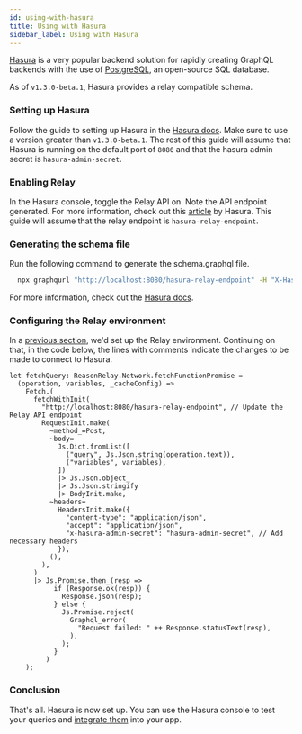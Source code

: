 ```yaml
---
id: using-with-hasura
title: Using with Hasura
sidebar_label: Using with Hasura
---
```


[Hasura](https://hasura.io) is a very popular backend solution for rapidly creating GraphQL backends with the use of [PostgreSQL](https://www.postgresql.org), an open-source SQL database.

As of `v1.3.0-beta.1`, Hasura provides a relay compatible schema.

### Setting up Hasura

Follow the guide to setting up Hasura in the [Hasura docs](https://hasura.io/docs/1.0/graphql/manual/getting-started/index.html). Make sure to use a version greater than `v1.3.0-beta.1`. The rest of this guide will assume that Hasura is running on the default port of `8080` and that the hasura admin secret is `hasura-admin-secret`.

### Enabling Relay

In the Hasura console, toggle the Relay API on. Note the API endpoint generated. For more information, check out this [article](https://hasura.io/blog/adding-relay-support-to-hasura/) by Hasura. This guide will assume that the relay endpoint is `hasura-relay-endpoint`.

### Generating the schema file

Run the following command to generate the schema.graphql file.
```bash
  npx graphqurl "http://localhost:8080/hasura-relay-endpoint" -H "X-Hasura-Admin-Secret: hasura-admin-secret" --introspect > schema.graphql
```
For more information, check out the [Hasura docs](https://hasura.io/docs/1.0/graphql/manual/schema/export-graphql-schema.html).

### Configuring the Relay environment

In a [previous section](getting-started), we'd set up the Relay environment. Continuing on that, in the code below, the lines with comments indicate the changes to be made to connect to Hasura.

```reason
let fetchQuery: ReasonRelay.Network.fetchFunctionPromise =
  (operation, variables, _cacheConfig) =>
    Fetch.(
      fetchWithInit(
        "http://localhost:8080/hasura-relay-endpoint", // Update the Relay API endpoint
        RequestInit.make(
          ~method_=Post,
          ~body=
            Js.Dict.fromList([
              ("query", Js.Json.string(operation.text)),
              ("variables", variables),
            ])
            |> Js.Json.object_
            |> Js.Json.stringify
            |> BodyInit.make,
          ~headers=
            HeadersInit.make({
              "content-type": "application/json",
              "accept": "application/json",
              "x-hasura-admin-secret": "hasura-admin-secret", // Add necessary headers
            }),
          (),
        ),
      )
      |> Js.Promise.then_(resp =>
           if (Response.ok(resp)) {
             Response.json(resp);
           } else {
             Js.Promise.reject(
               Graphql_error(
                 "Request failed: " ++ Response.statusText(resp),
               ),
             );
           }
         )
    );
```

### Conclusion
That's all. Hasura is now set up. You can use the Hasura console to test your queries and [integrate them](making-queries) into your app.
